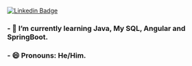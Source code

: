 [![Linkedin Badge](https://img.shields.io/badge/-LinkedIn-blue?style=flat-square&logo=Linkedin&logoColor=white&link=https://www.linkedin.com/in/Vcolvr/)](https://www.linkedin.com/in/fVcolvr/)
### - 🌱 I’m currently learning Java, My SQL, Angular and SpringBoot.
### - 😄 Pronouns: He/Him.

<!--
**Vcolvr/Vcolvr** is a ✨ _special_ ✨ repository because its `README.md` (this file) appears on your GitHub profile.

Here are some ideas to get you started:

- 🔭 I’m currently working on ...
- 🌱 I’m currently learning ...
- 👯 I’m looking to collaborate on ...
- 🤔 I’m looking for help with ...
- 💬 Ask me about ...
- 📫 How to reach me: ...
- 😄 Pronouns: ...
- ⚡ Fun fact: ...
-->
